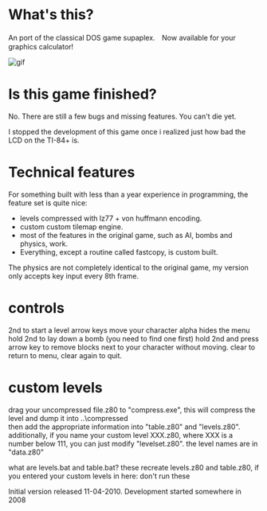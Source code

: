 # What's this?
An port of the classical DOS game supaplex.　Now available for your graphics calculator!

![gif](https://raw.githubusercontent.com/wiki/sDessens/supaplex/supaplex43.gif)

# Is this game finished?
No. There are still a few bugs and missing features. You can't die yet.

I stopped the development of this game once i realized just how bad the LCD on the TI-84+ is.

# Technical features
For something built with less than a year experience in programming, the feature set is quite nice:
- levels compressed with lz77 + von huffmann encoding.
- custom custom tilemap engine.
- most of the features in the original game, such as AI, bombs and physics, work.
- Everything, except a routine called fastcopy, is custom built.

The physics are not completely identical to the original game, my version only accepts key input every 8th frame.

# controls
2nd to start a level
arrow keys move your character
alpha hides the menu
hold 2nd to lay down a bomb (you need to find one first)
hold 2nd and press arrow key to remove blocks next to your character without moving.
clear to return to menu, clear again to quit.

# custom levels
drag your uncompressed file.z80 to "compress.exe", this will compress the level and dump it into ..\compressed\
then add the appropriate information into "table.z80" and "levels.z80".
additionally, if you name your custom level XXX.z80, where XXX is a number below 111, you can just modify "levelset.z80".
the level names are in "data.z80"

what are levels.bat and table.bat?
these recreate levels.z80 and table.z80, if you entered your custom levels in here: don't run these

Initial version released 11-04-2010. Development started somewhere in 2008
